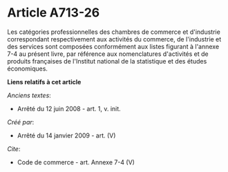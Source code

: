 # Article A713-26

Les catégories professionnelles des chambres de commerce et d'industrie correspondant respectivement aux activités du
commerce, de l'industrie et des services sont composées conformément aux listes figurant à l'annexe 7-4 au présent livre, par
référence aux nomenclatures d'activités et de produits françaises de l'Institut national de la statistique et des études
économiques.

**Liens relatifs à cet article**

_Anciens textes_:

  - Arrêté du 12 juin 2008 - art. 1, v. init.

_Créé par_:

  - Arrêté du 14 janvier 2009 - art. (V)

_Cite_:

  - Code de commerce - art. Annexe 7-4 (V)
